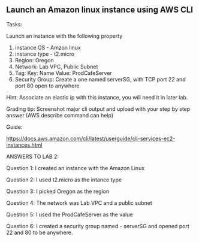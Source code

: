 ## Launch an Amazon linux instance using AWS CLI

Tasks:

Launch an instance with the following property 
1. instance OS   - Amzon linux
2. instance type - t2.micro
3. Region: Oregon
4. Network: Lab VPC, Public Subnet
5. Tag:  Key: Name     Value: ProdCafeServer
6. Security Group:  Create a  one named serverSG, with TCP port 22 and port 80 open to anywhere



Hint: Associate an elastic ip with this instance, you will need it in later lab.


Grading tip:  Screenshot major cli output and upload with your step by step answer (AWS describe command can help)


Guide:

https://docs.aws.amazon.com/cli/latest/userguide/cli-services-ec2-instances.html



ANSWERS TO LAB 2:

Question 1: I created an instance with the Amazon Linux

Question 2: I used t2.micro as the intance type

Question 3: I picked Oregon as the region

Question 4: The network was Lab VPC and a public subnet

Question 5: I used the ProdCafeServer as the value

Question 6: I created a security group named - serverSG and opened port 22 and 80 to be anywhere.


